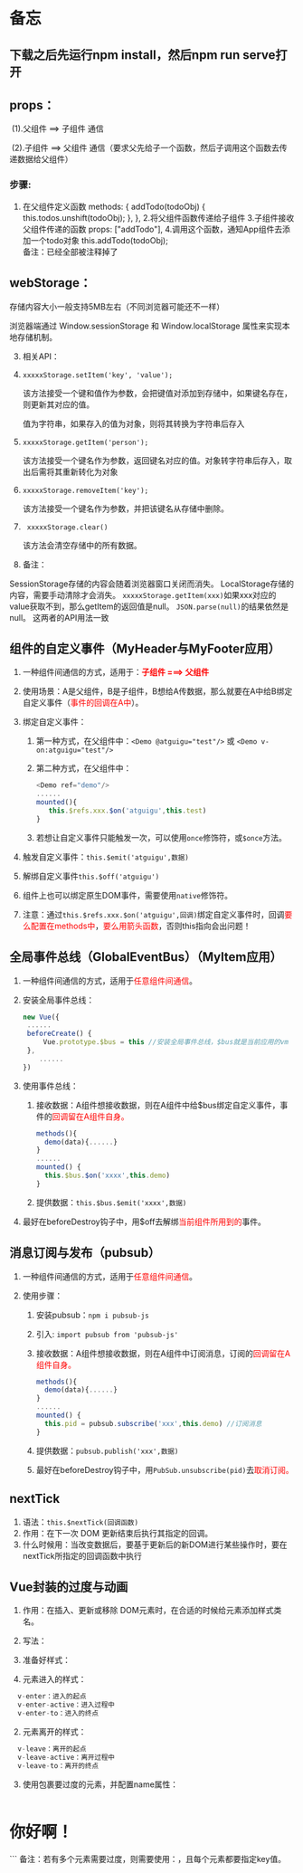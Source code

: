 # 备忘
## 下载之后先运行npm install，然后npm run serve打开
## props：

​ (1).父组件 ==> 子组件 通信

​ (2).子组件 ==> 父组件 通信（要求父先给子一个函数，然后子调用这个函数去传递数据给父组件）
### 步骤:
   1. 在父组件定义函数
 methods: {
    addTodo(todoObj) {
      this.todos.unshift(todoObj);
    },
  },
   2.将父组件函数传递给子组件 
        <MyHeader :addTodo="addTodo"></MyHeader>
   3.子组件接收父组件传递的函数
  props: ["addTodo"],
   4.调用这个函数，通知App组件去添加一个todo对象
      this.addTodo(todoObj);      
  备注：已经全部被注释掉了
## webStorage：
存储内容大小一般支持5MB左右（不同浏览器可能还不一样）

浏览器端通过 Window.sessionStorage 和 Window.localStorage 属性来实现本地存储机制。

3. 相关API：

1. ```xxxxxStorage.setItem('key', 'value');```

    该方法接受一个键和值作为参数，会把键值对添加到存储中，如果键名存在，则更新其对应的值。
    
    值为字符串，如果存入的值为对象，则将其转换为字符串后存入

2. ```xxxxxStorage.getItem('person');```

   该方法接受一个键名作为参数，返回键名对应的值。对象转字符串后存入，取出后需将其重新转化为对象

3. ```xxxxxStorage.removeItem('key');```

   该方法接受一个键名作为参数，并把该键名从存储中删除。

4. ``` xxxxxStorage.clear()```

   该方法会清空存储中的所有数据。
4. 备注：

 SessionStorage存储的内容会随着浏览器窗口关闭而消失。
LocalStorage存储的内容，需要手动清除才会消失。
 ```xxxxxStorage.getItem(xxx)```如果xxx对应的value获取不到，那么getItem的返回值是null。
 ```JSON.parse(null)```的结果依然是null。
这两者的API用法一致
 ## 组件的自定义事件（MyHeader与MyFooter应用）

1. 一种组件间通信的方式，适用于：<strong style="color:red">子组件 ===> 父组件</strong>

2. 使用场景：A是父组件，B是子组件，B想给A传数据，那么就要在A中给B绑定自定义事件（<span style="color:red">事件的回调在A中</span>）。

3. 绑定自定义事件：

    1. 第一种方式，在父组件中：```<Demo @atguigu="test"/>```  或 ```<Demo v-on:atguigu="test"/>```

    2. 第二种方式，在父组件中：

        ```js
        <Demo ref="demo"/>
        ......
        mounted(){
           this.$refs.xxx.$on('atguigu',this.test)
        }
        ```

    3. 若想让自定义事件只能触发一次，可以使用```once```修饰符，或```$once```方法。

4. 触发自定义事件：```this.$emit('atguigu',数据)```		

5. 解绑自定义事件```this.$off('atguigu')```

6. 组件上也可以绑定原生DOM事件，需要使用```native```修饰符。

7. 注意：通过```this.$refs.xxx.$on('atguigu',回调)```绑定自定义事件时，回调<span style="color:red">要么配置在methods中</span>，<span style="color:red">要么用箭头函数</span>，否则this指向会出问题！

## 全局事件总线（GlobalEventBus）（MyItem应用）

1. 一种组件间通信的方式，适用于<span style="color:red">任意组件间通信</span>。

2. 安装全局事件总线：

   ```js
   new Vue({
   	......
   	beforeCreate() {
   		Vue.prototype.$bus = this //安装全局事件总线，$bus就是当前应用的vm
   	},
       ......
   }) 
   ```

3. 使用事件总线：

   1. 接收数据：A组件想接收数据，则在A组件中给$bus绑定自定义事件，事件的<span style="color:red">回调留在A组件自身。</span>

      ```js
      methods(){
        demo(data){......}
      }
      ......
      mounted() {
        this.$bus.$on('xxxx',this.demo)
      }
      ```

   2. 提供数据：```this.$bus.$emit('xxxx',数据)```

4. 最好在beforeDestroy钩子中，用$off去解绑<span style="color:red">当前组件所用到的</span>事件。

## 消息订阅与发布（pubsub）

1.   一种组件间通信的方式，适用于<span style="color:red">任意组件间通信</span>。

2. 使用步骤：

   1. 安装pubsub：```npm i pubsub-js```

   2. 引入: ```import pubsub from 'pubsub-js'```

   3. 接收数据：A组件想接收数据，则在A组件中订阅消息，订阅的<span style="color:red">回调留在A组件自身。</span>

      ```js
      methods(){
        demo(data){......}
      }
      ......
      mounted() {
        this.pid = pubsub.subscribe('xxx',this.demo) //订阅消息
      }
      ```

   4. 提供数据：```pubsub.publish('xxx',数据)```

   5. 最好在beforeDestroy钩子中，用```PubSub.unsubscribe(pid)```去<span style="color:red">取消订阅。</span>
## nextTick

1. 语法：```this.$nextTick(回调函数)```
2. 作用：在下一次 DOM 更新结束后执行其指定的回调。
3. 什么时候用：当改变数据后，要基于更新后的新DOM进行某些操作时，要在nextTick所指定的回调函数中执行
## Vue封装的过度与动画
1. 作用：在插入、更新或移除 DOM元素时，在合适的时候给元素添加样式类名。

2. 写法：

  1. 准备好样式：

   1. 元素进入的样式：
```js
  v-enter：进入的起点
  v-enter-active：进入过程中
  v-enter-to：进入的终点
```
   2. 元素离开的样式：
```js
  v-leave：离开的起点
  v-leave-active：离开过程中
  v-leave-to：离开的终点
```
   3. 使用<transition>包裹要过度的元素，并配置name属性：
```
```
<transition name="hello">
	<h1 v-show="isShow">你好啊！</h1>
</transition>
```
备注：若有多个元素需要过度，则需要使用：<transition-group>，且每个元素都要指定key值。